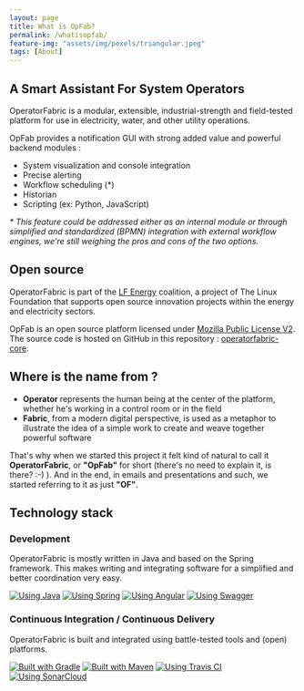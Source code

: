```yaml
---
layout: page
title: What is OpFab?
permalink: /whatisopfab/
feature-img: "assets/img/pexels/triangular.jpeg"
tags: [About]
---
```


<h2>A Smart Assistant For System Operators</h2>

OperatorFabric is a modular, extensible, industrial-strength and field-tested platform for use in electricity, water, and other utility operations.

OpFab provides a notification GUI with strong added value and powerful backend modules :

- System visualization and console integration
- Precise alerting
- Workflow scheduling (*)
- Historian
- Scripting (ex: Python, JavaScript)

_* This feature could be addressed either as an internal module or through simplified and standardized (BPMN) integration with external workflow engines, we're still weighing the pros and cons of the two options._

<h2>Open source</h2>

OperatorFabric is part of the [LF Energy](https://www.lfenergy.org/) coalition, a project of The Linux Foundation that supports open source innovation projects within the energy and electricity sectors.

OpFab is an open source platform licensed under [Mozilla Public License V2](https://www.mozilla.org/en-US/MPL/2.0/). 
The source code is hosted on GitHub in this repository : [operatorfabric-core](https://github.com/opfab/operatorfabric-core).

<h2>Where is the name from ?</h2>

 - **Operator** represents the human being at the center of the platform, whether he's working in a control room or in the field
 - **Fabric**, from a modern digital perspective, is used as a metaphor to illustrate the idea of a simple work to create and weave together powerful software

That's why when we started this project it felt kind of natural to call it **OperatorFabric**, or **"OpFab"** for short (there's no need to explain it, is there? :-) ).
And in the end, in emails and presentations and such, we started referring to it as just **"OF"**.

<h2>Technology stack</h2>

<h3>Development</h3>
OperatorFabric is mostly written in Java and based on the Spring framework. This makes writing and integrating software for a simplified and better coordination very easy.

[![Using Java](https://img.shields.io/badge/Using-Java-%237473C0.svg?style=for-the-badge)]() 
[![Using Spring](https://img.shields.io/badge/Using-Spring-%236db33f.svg?style=for-the-badge)](https://spring.io/) 
[![Using Angular](https://img.shields.io/badge/Using-Angular-%237473C0.svg?style=for-the-badge)](https://angular.io/)
[![Using Swagger](https://img.shields.io/badge/Using-Swagger-%237473C0.svg?style=for-the-badge)](https://swagger.io/)

<h3>Continuous Integration / Continuous Delivery</h3>
OperatorFabric is built and integrated using battle-tested tools and (open) platforms. 

[![Built with Gradle](https://img.shields.io/badge/Built%20with-Gradle-%23410099.svg?style=for-the-badge)](https://gradle.org/)
[![Built with Maven](https://img.shields.io/badge/Built%20with-Maven-%23410099.svg?style=for-the-badge)](https://maven.apache.org/)
[![Using Travis CI](https://img.shields.io/badge/Using-Travis%20CI-%23FF647D.svg?style=for-the-badge)](https://travis-ci.org/opfab/operatorfabric-core)
[![Using SonarCloud](https://img.shields.io/badge/Using-SonarCloud-%23FF647D.svg?style=for-the-badge)](https://sonarcloud.io/dashboard?id=org.lfenergy.operatorfabric%3Aoperatorfabric-core)
